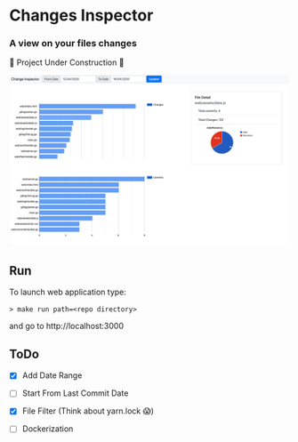 # Changes Inspector
### A view on your files changes

:construction: Project Under Construction :construction:

![Screenshot](https://github.com/giodiblasi/ChangeInspector/blob/master/screenshots/example.png)

## Run
To launch web application type:
```
> make run path=<repo directory>
```
and go to http://localhost:3000

## ToDo
- [x] Add Date Range 
- [ ] Start From Last Commit Date
- [x] File Filter (Think about yarn.lock :scream:)
- [ ] Dockerization

